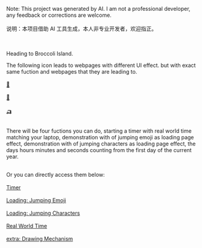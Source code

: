 Note: This project was generated by AI. I am not a professional developer, any feedback or corrections are welcome. <br /><br />
说明：本项目借助 AI 工具生成，本人非专业开发者，欢迎指正。<br /><br /><br />

Heading to Broccoli Island. <br />

The following icon leads to webpages with different UI effect. but with exact same fuction and webpages that they are leading to. <br /><br />
[🚌](https://melon0221.github.io/Broccoli-Island/title)<br /><br />
[🛴](https://melon0221.github.io/Broccoli-Island/title2)<br /><br />
[🛺](https://melon0221.github.io/Broccoli-Island/title3)<br /><br />

There will be four fuctions you can do, starting a timer with real world time matching your laptop, demonstration with of jumping emoji as loading page effect, demonstration with of jumping characters as loading page effect, the days hours minutes and seconds counting from the first day of the current year. <br /><br />

Or you can directly access them below:<br /><br />
[Timer](https://melon0221.github.io/Broccoli-Island/timer)<br /><br />
[Loading: Jumping Emoji](https://melon0221.github.io/Broccoli-Island/emoji_Jump)<br /><br />
[Loading: Jumping Characters](https://melon0221.github.io/Broccoli-Island/char_Jump)<br /><br />
[Real World Time](https://melon0221.github.io/Broccoli-Island/real_world_time)<br /><br />
[extra: Drawing Mechanism](https://melon0221.github.io/test/index)<br /><br /><br />
